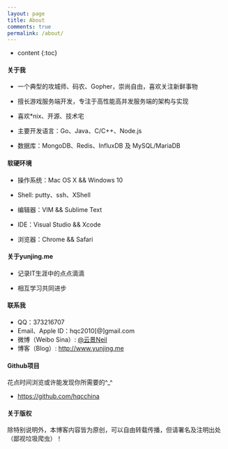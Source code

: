 ```yaml
---
layout: page
title: About
comments: true
permalink: /about/
---
```


* content
{:toc}

#### 关于我

* 一个典型的攻城师、码农、Gopher，崇尚自由，喜欢关注新鲜事物

* 擅长游戏服务端开发，专注于高性能高并发服务端的架构与实现

* 喜欢\*nix、开源、技术宅

* 主要开发语言：Go、Java、C/C++、Node.js

* 数据库：MongoDB、Redis、InfluxDB 及 MySQL/MariaDB


#### 软硬环境

* 操作系统：Mac OS X && Windows 10

* Shell: putty、ssh、XShell

* 编辑器：VIM && Sublime Text

* IDE：Visual Studio && Xcode

* 浏览器：Chrome && Safari


#### 关于yunjing.me

* 记录IT生涯中的点点滴滴

* 相互学习共同进步


#### 联系我

* QQ：373216707
* Email、Apple ID：hqc2010[@]gmail.com
* 微博（Weibo Sina）: <a href='http://weibo.com/u/2368449022'>@云景Neil</a>
* 博客（Blog）: <a href='http://www.yunjing.me'>http://www.yunjing.me</a>


#### Github项目

花点时间浏览或许能发现你所需要的^\_^

* <a href='https://github.com/hqcchina'>https://github.com/hqcchina</a>


#### 关于版权

除特别说明外，本博客内容皆为原创，可以自由转载传播，但请署名及注明出处（鄙视垃圾爬虫）！
